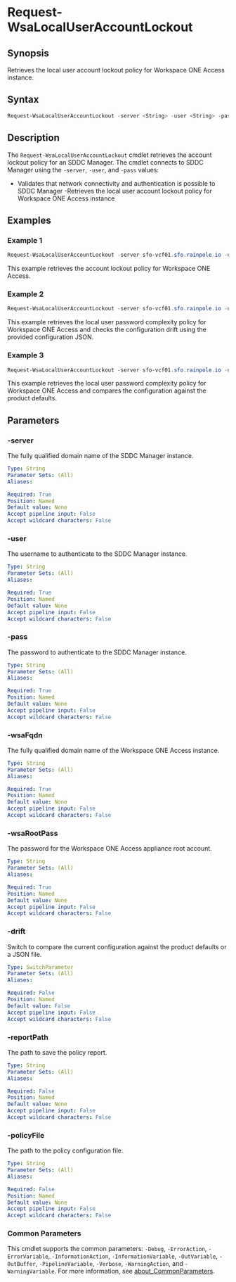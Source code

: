 # Request-WsaLocalUserAccountLockout

## Synopsis

Retrieves the local user account lockout policy for Workspace ONE Access instance.

## Syntax

```powershell
Request-WsaLocalUserAccountLockout -server <String> -user <String> -pass <String> -wsaFqdn <String> -wsaRootPass <String> [-drift] [-reportPath <String>] [-policyFile <String>] [<CommonParameters>]
```

## Description

The `Request-WsaLocalUserAccountLockout` cmdlet retrieves the account lockout policy for an SDDC Manager.
The cmdlet connects to SDDC Manager using the `-server`, `-user`, and `-pass` values:

- Validates that network connectivity and authentication is possible to SDDC Manager
-Retrieves the local user account lockout policy for Workspace ONE Access instance

## Examples

### Example 1

```powershell
Request-WsaLocalUserAccountLockout -server sfo-vcf01.sfo.rainpole.io -user admin@local -pass VMw@re1!VMw@re1! -wsaFqdn sfo-wsa01.sfo.rainpole.io -wsaRootPass VMw@re1!
```

This example retrieves the account lockout policy for Workspace ONE Access.

### Example 2

```powershell
Request-WsaLocalUserAccountLockout -server sfo-vcf01.sfo.rainpole.io -user admin@local -pass VMw@re1!VMw@re1! -wsaFqdn sfo-wsa01.sfo.rainpole.io -wsaRootPass VMw@re1! -drift -reportPath "F:\Reporting" -policyFile "passwordPolicyConfig.json"
```

This example retrieves the local user password complexity policy for Workspace ONE Access and checks the configuration drift using the provided configuration JSON.

### Example 3

```powershell
Request-WsaLocalUserAccountLockout -server sfo-vcf01.sfo.rainpole.io -user admin@local -pass VMw@re1!VMw@re1! -wsaFqdn sfo-wsa01.sfo.rainpole.io -wsaRootPass VMw@re1! -drift
```

This example retrieves the local user password complexity policy for Workspace ONE Access and compares the configuration against the product defaults.

## Parameters

### -server

The fully qualified domain name of the SDDC Manager instance.

```yaml
Type: String
Parameter Sets: (All)
Aliases:

Required: True
Position: Named
Default value: None
Accept pipeline input: False
Accept wildcard characters: False
```

### -user

The username to authenticate to the SDDC Manager instance.

```yaml
Type: String
Parameter Sets: (All)
Aliases:

Required: True
Position: Named
Default value: None
Accept pipeline input: False
Accept wildcard characters: False
```

### -pass

The password to authenticate to the SDDC Manager instance.

```yaml
Type: String
Parameter Sets: (All)
Aliases:

Required: True
Position: Named
Default value: None
Accept pipeline input: False
Accept wildcard characters: False
```

### -wsaFqdn

The fully qualified domain name of the Workspace ONE Access instance.

```yaml
Type: String
Parameter Sets: (All)
Aliases:

Required: True
Position: Named
Default value: None
Accept pipeline input: False
Accept wildcard characters: False
```

### -wsaRootPass

The password for the Workspace ONE Access appliance root account.

```yaml
Type: String
Parameter Sets: (All)
Aliases:

Required: True
Position: Named
Default value: None
Accept pipeline input: False
Accept wildcard characters: False
```

### -drift

Switch to compare the current configuration against the product defaults or a JSON file.

```yaml
Type: SwitchParameter
Parameter Sets: (All)
Aliases:

Required: False
Position: Named
Default value: False
Accept pipeline input: False
Accept wildcard characters: False
```

### -reportPath

The path to save the policy report.

```yaml
Type: String
Parameter Sets: (All)
Aliases:

Required: False
Position: Named
Default value: None
Accept pipeline input: False
Accept wildcard characters: False
```

### -policyFile

The path to the policy configuration file.

```yaml
Type: String
Parameter Sets: (All)
Aliases:

Required: False
Position: Named
Default value: None
Accept pipeline input: False
Accept wildcard characters: False
```

### Common Parameters

This cmdlet supports the common parameters: `-Debug`, `-ErrorAction`, `-ErrorVariable`, `-InformationAction`, `-InformationVariable`, `-OutVariable`, `-OutBuffer`, `-PipelineVariable`, `-Verbose`, `-WarningAction`, and `-WarningVariable`. For more information, see [about_CommonParameters](http://go.microsoft.com/fwlink/?LinkID=113216).
